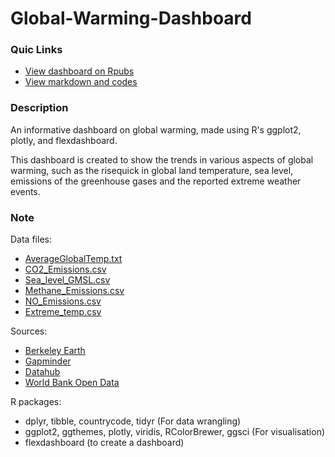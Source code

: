 # Global-Warming-Dashboard

### Quic Links  
- [View dashboard on Rpubs](https://rpubs.com/Ga25/654326)  
- [View markdown and codes](https://github.com/Gianatmaja/Global-Warming-Dashboard/blob/master/Dashboard.Rmd)
  
### Description
An informative dashboard on global warming, made using R's ggplot2, plotly, and flexdashboard.
  
This dashboard is created to show the trends in various aspects of global warming, such as the risequick
in global land temperature, sea level, emissions of the greenhouse gases and the reported extreme
weather events.

### Note
Data files:  
- [AverageGlobalTemp.txt](https://github.com/Gianatmaja/Global-Warming-Dashboard/blob/master/AverageGlobalTemp.txt)
- [CO2_Emissions.csv](https://github.com/Gianatmaja/Global-Warming-Dashboard/blob/master/CO2_Emissions.csv)
- [Sea_level_GMSL.csv](https://github.com/Gianatmaja/Global-Warming-Dashboard/blob/master/Sea_level_GMSL.csv)
- [Methane_Emissions.csv](https://github.com/Gianatmaja/Global-Warming-Dashboard/blob/master/Methane_Emissions.csv)
- [NO_Emissions.csv](https://github.com/Gianatmaja/Global-Warming-Dashboard/blob/master/NO_Emissions.csv)
- [Extreme_temp.csv](https://github.com/Gianatmaja/Global-Warming-Dashboard/blob/master/Extreme_temp.csv)

Sources:  
- [Berkeley Earth](http://berkeleyearth.org/data/)
- [Gapminder](https://www.gapminder.org/data/)
- [Datahub](https://datahub.io/)
- [World Bank Open Data](https://data.worldbank.org/)

R packages:  
- dplyr, tibble, countrycode, tidyr (For data wrangling)
- ggplot2, ggthemes, plotly, viridis, RColorBrewer, ggsci (For visualisation)
- flexdashboard (to create a dashboard)
